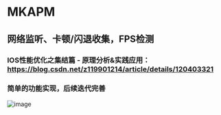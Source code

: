 # MKAPM

## 网络监听、卡顿/闪退收集，FPS检测

### IOS性能优化之集结篇 - 原理分析&实践应用：https://blog.csdn.net/z119901214/article/details/120403321

### 简单的功能实现，后续迭代完善

![image](https://user-images.githubusercontent.com/13111933/121005063-f9e3bf00-c7c1-11eb-84a2-e037a914f2c5.png)
